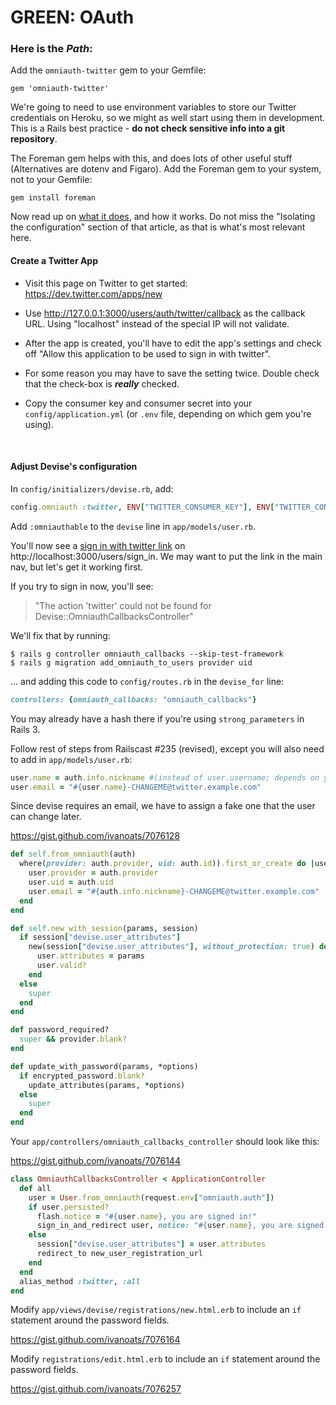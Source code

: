# GREEN: OAuth

### Here is the *Path*:


Add the `omniauth-twitter` gem to your Gemfile:

    gem 'omniauth-twitter'

We're going to need to use environment variables to store our Twitter credentials on Heroku, so we might as well start using them in development. This is a Rails best practice - **do not check sensitive info into a git repository**.

The Foreman gem helps with this, and does lots of other useful stuff (Alternatives are dotenv and Figaro). Add the Foreman gem to your system, not to your Gemfile:

    gem install foreman

Now read up on [what it does](http://mauricio.github.io/2014/02/09/foreman-and-environment-variables.html), and how it works. Do not miss the "Isolating the configuration" section of that article, as that is what's most relevant here.


#### Create a Twitter App

- Visit this page on Twitter to get started: https://dev.twitter.com/apps/new

- Use http://127.0.0.1:3000/users/auth/twitter/callback as the callback URL. Using "localhost" instead of the special IP will not validate.

- After the app is created, you'll have to edit the app's settings and check off "Allow this application to be used to sign in with twitter".

- For some reason you may have to save the setting twice. Double check that the check-box is ***really*** checked.

- Copy the consumer key and consumer secret into your `config/application.yml` (or `.env` file, depending on which gem you're using).

<br />

#### Adjust Devise's configuration

In `config/initializers/devise.rb`, add:

```ruby
config.omniauth :twitter, ENV["TWITTER_CONSUMER_KEY"], ENV["TWITTER_CONSUMER_SECRET"]
```

Add `:omniauthable` to the `devise` line in `app/models/user.rb`.

You'll now see a <u>sign in with twitter link</u> on http://localhost:3000/users/sign_in. We may want to put the link in the main nav, but let's get it working first.

If you try to sign in now, you'll see:

  > "The action 'twitter' could not be found for Devise::OmniauthCallbacksController"

We'll fix that by running:

    $ rails g controller omniauth_callbacks --skip-test-framework
    $ rails g migration add_omniauth_to_users provider uid


... and adding this code to `config/routes.rb` in the `devise_for` line:

```ruby
controllers: {omniauth_callbacks: "omniauth_callbacks"}
```

You may already have a hash there if you're using `strong_parameters` in Rails 3.

Follow rest of steps from Railscast #235 (revised), except you will also need to add in `app/models/user.rb`:

```ruby
user.name = auth.info.nickname #(instead of user.username; depends on your app)
user.email = "#{user.name}-CHANGEME@twitter.example.com"
```
Since devise requires an email, we have to assign a fake one that the user can change later.

https://gist.github.com/ivanoats/7076128
```ruby
def self.from_omniauth(auth)
  where(provider: auth.provider, uid: auth.id)).first_or_create do |user|
    user.provider = auth.provider
    user.uid = auth.uid
    user.email = "#{auth.info.nickname}-CHANGEME@twitter.example.com"
  end
end

def self.new_with_session(params, session)
  if session["devise.user_attributes"]
    new(session["devise.user_attributes"], without_protection: true) do |user|
      user.attributes = params
      user.valid?
    end
  else
    super
  end
end

def password_required?
  super && provider.blank?
end

def update_with_password(params, *options)
  if encrypted_password.blank?
    update_attributes(params, *options)
  else
    super
  end
end
```

Your `app/controllers/omniauth_callbacks_controller` should look like this:

https://gist.github.com/ivanoats/7076144
```ruby
class OmniauthCallbacksController < ApplicationController
  def all
    user = User.from_omniauth(request.env["omniauth.auth"])
    if user.persisted?
      flash.notice = "#{user.name}, you are signed in!"
      sign_in_and_redirect user, notice: "#{user.name}, you are signed in!"
    else
      session["devise.user_attributes"] = user.attributes
      redirect_to new_user_registration_url
    end
  end
  alias_method :twitter, :all
end
```


Modify `app/views/devise/registrations/new.html.erb` to include an `if` statement around the password fields.

https://gist.github.com/ivanoats/7076164

Modify `registrations/edit.html.erb` to include an `if` statement around the password fields.

https://gist.github.com/ivanoats/7076257



